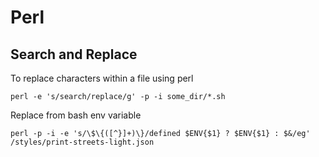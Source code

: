 # Perl

## Search and Replace

To replace characters within a file using perl

	perl -e 's/search/replace/g' -p -i some_dir/*.sh

Replace from bash env variable

	perl -p -i -e 's/\$\{([^}]+)\}/defined $ENV{$1} ? $ENV{$1} : $&/eg' /styles/print-streets-light.json

